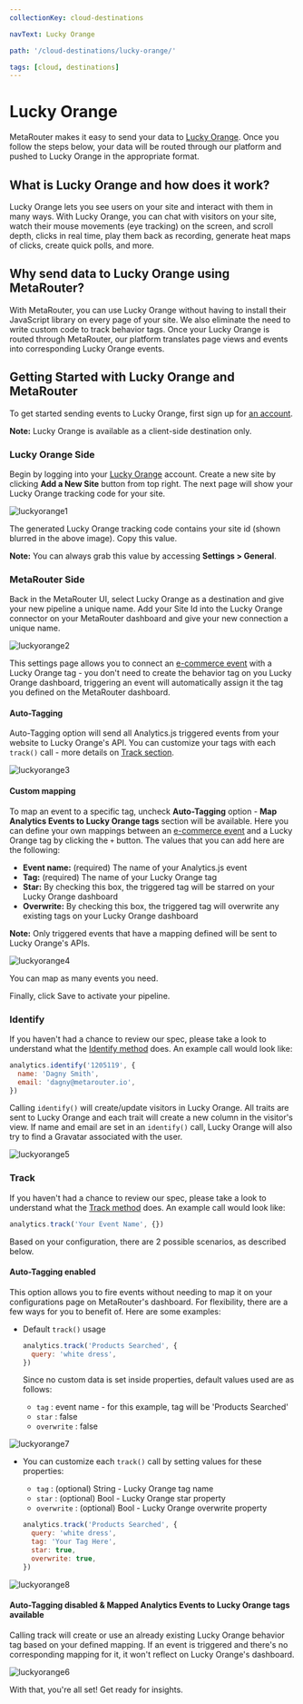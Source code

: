 ```yaml
---
collectionKey: cloud-destinations

navText: Lucky Orange

path: '/cloud-destinations/lucky-orange/'

tags: [cloud, destinations]
---
```


# Lucky Orange

MetaRouter makes it easy to send your data to [Lucky Orange](https://www.luckyorange.com/). Once you follow the steps below, your data will be routed through our platform and pushed to Lucky Orange in the appropriate format.

## What is Lucky Orange and how does it work?

Lucky Orange lets you see users on your site and interact with them in many ways. With Lucky Orange, you can chat with visitors on your site, watch their mouse movements (eye tracking) on the screen, and scroll depth, clicks in real time, play them back as recording, generate heat maps of clicks, create quick polls, and more.

## Why send data to Lucky Orange using MetaRouter?

With MetaRouter, you can use Lucky Orange without having to install their JavaScript library on every page of your site. We also eliminate the need to write custom code to track behavior tags. Once your Lucky Orange is routed through MetaRouter, our platform translates page views and events into corresponding Lucky Orange events.

## Getting Started with Lucky Orange and MetaRouter

To get started sending events to Lucky Orange, first sign up for [an account](https://www.luckyorange.com/).

**Note:** Lucky Orange is available as a client-side destination only.

### Lucky Orange Side

Begin by logging into your [Lucky Orange](https://www.luckyorange.com/) account. Create a new site by clicking **Add a New Site** button from top right. The next page will show your Lucky Orange tracking code for your site.

![luckyorange1](/images/luckyorange1.png)

The generated Lucky Orange tracking code contains your site id (shown blurred in the above image). Copy this value.

**Note:** You can always grab this value by accessing **Settings > General**.

### MetaRouter Side

Back in the MetaRouter UI, select Lucky Orange as a destination and give your new pipeline a unique name. Add your Site Id into the Lucky Orange connector on your MetaRouter dashboard and give your new connection a unique name.

![luckyorange2](/images/luckyorange2.png)

This settings page allows you to connect an [e-commerce event](/sources/analytics-js-ecommerce-spec/) with a Lucky Orange tag - you don't need to create the behavior tag on you Lucky Orange dashboard, triggering an event will automatically assign it the tag you defined on the MetaRouter dashboard.

#### Auto-Tagging

Auto-Tagging option will send all Analytics.js triggered events from your website to Lucky Orange's API. You can customize your tags with each `track()` call - more details on [Track section](#track).

![luckyorange3](/images/luckyorange3.png)

#### Custom mapping

To map an event to a specific tag, uncheck **Auto-Tagging** option - **Map Analytics Events to Lucky Orange tags** section will be available. Here you can define your own mappings between an [e-commerce event](/sources/analytics-js-ecommerce-spec/) and a Lucky Orange tag by clicking the `+` button. The values that you can add here are the following:

- **Event name:** (required) The name of your Analytics.js event
- **Tag:** (required) The name of your Lucky Orange tag
- **Star:** By checking this box, the triggered tag will be starred on your Lucky Orange dashboard
- **Overwrite:** By checking this box, the triggered tag will overwrite any existing tags on your Lucky Orange dashboard

**Note:** Only triggered events that have a mapping defined will be sent to Lucky Orange's APIs.

![luckyorange4](/images/luckyorange4.png)

You can map as many events you need.

Finally, click Save to activate your pipeline.

### Identify

If you haven't had a chance to review our spec, please take a look to understand what the [Identify method](/analytics-js/#identify) does. An example call would look like:

```javascript
analytics.identify('1205119', {
  name: 'Dagny Smith',
  email: 'dagny@metarouter.io',
})
```

Calling `identify()` will create/update visitors in Lucky Orange. All traits are sent to Lucky Orange and each trait will create a new column in the visitor's view. If name and email are set in an `identify()` call, Lucky Orange will also try to find a Gravatar associated with the user.

![luckyorange5](/images/luckyorange5.png)

### Track

If you haven't had a chance to review our spec, please take a look to understand what the [Track method](/analytics-js/#track) does. An example call would look like:

```javascript
analytics.track('Your Event Name', {})
```

Based on your configuration, there are 2 possible scenarios, as described below.

#### Auto-Tagging enabled

This option allows you to fire events without needing to map it on your configurations page on MetaRouter's dashboard.
For flexibility, there are a few ways for you to benefit of. Here are some examples:

- Default `track()` usage

  ```javascript
  analytics.track('Products Searched', {
    query: 'white dress',
  })
  ```

  Since no custom data is set inside properties, default values used are as follows:

  - `tag` : event name - for this example, tag will be 'Products Searched'
  - `star` : false
  - `overwrite` : false

![luckyorange7](/images/luckyorange7.png)

- You can customize each `track()` call by setting values for these properties:

  - `tag` : (optional) String - Lucky Orange tag name
  - `star` : (optional) Bool - Lucky Orange star property
  - `overwrite` : (optional) Bool - Lucky Orange overwrite property

  ```javascript
  analytics.track('Products Searched', {
    query: 'white dress',
    tag: 'Your Tag Here',
    star: true,
    overwrite: true,
  })
  ```

![luckyorange8](/images/luckyorange8.png)

#### Auto-Tagging disabled & Mapped Analytics Events to Lucky Orange tags available

Calling track will create or use an already existing Lucky Orange behavior tag based on your defined mapping. If an event is triggered and there's no corresponding mapping for it, it won't reflect on Lucky Orange's dashboard.

![luckyorange6](/images/luckyorange6.png)

With that, you're all set! Get ready for insights.
